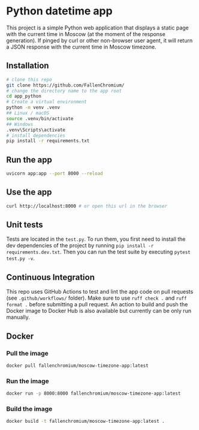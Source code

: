# Python datetime app

This project is a simple Python web application that displays a static page with the current time in Moscow (at the moment of the response generation). If pinged by curl or other non-browser user agent, it will return a JSON response with the current time in Moscow timezone.

## Installation

```bash
# clone this repo
git clone https://github.com/FallenChromium/
# change the directory name to the app root
cd app_python
# Create a virtual environment
python -m venv .venv
## Linux / macOS
source .venv/bin/activate
## Windows
.venv\Scripts\activate
# install dependencies
pip install -r requirements.txt
```

## Run the app

```bash
uvicorn app:app --port 8000 --reload
```

## Use the app

```bash
curl http://localhost:8000 # or open this url in the browser
```

## Unit tests

Tests are located in the `test.py`.
To run them, you first need to install the dev dependencies of the project by running `pip install -r requirements.dev.txt`.
Then you can run the test suite by executing `pytest test.py -v`.

## Continuous Integration

This repo uses GitHub Actions to test and lint the app code on pull requests (see `.github/workflows/` folder). Make sure to use `ruff check .` and `ruff format .` before submitting a pull request. An action to build and push the Docker image to Docker Hub is also available but currently can be only run manually.

## Docker

### Pull the image

```bash
docker pull fallenchromium/moscow-timezone-app:latest
```

### Run the image

```bash
docker run -p 8000:8000 fallenchromium/moscow-timezone-app:latest
```

### Build the image

```bash
docker build -t fallenchromium/moscow-timezone-app:latest .
```
